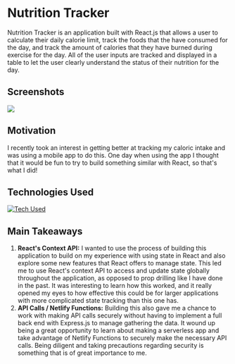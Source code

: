 # Nutrition Tracker

Nutrition Tracker is an application built with React.js that allows a user to calculate their daily calorie limit, track the foods that the have consumed for the day, and track the amount of calories that they have burned during exercise for the day. All of the user inputs are tracked and displayed in a table to let the user clearly understand the status of their nutrition for the day.

## Screenshots
![](https://github.com/Rich5656/nutrition-app/nutrition-app-video.gif)


## Motivation

I recently took an interest in getting better at tracking my caloric intake and was using a mobile app to do this. One day when using the app I thought that it would be fun to try to build something similar with React, so that's what I did!

## Technologies Used

[![Tech Used](https://skillicons.dev/icons?i=react,js,html,css,git,github,netlify)](https://skillicons.dev)

## Main Takeaways

1. __React's Context API:__ I wanted to use the process of building this application to build on my experience with using state in React and also explore some new features that React offers to manage state. This led me to use React's context API to access and update state globally throughout the application, as opposed to prop drilling like I have done in the past. It was interesting to learn how this worked, and it really opened my eyes to how effective this could be for larger applications with more complicated state tracking than this one has.
2. __API Calls / Netlify Functions:__ Building this also gave me a chance to work with making API calls securely without having to implement a full back end with Express.js to manage gathering the data. It wound up being a great opportunity to learn about making a serverless app and take advantage of Netlify Functions to securely make the necessary API calls. Being diligent and taking precautions regarding security is something that is of great importance to me. 
